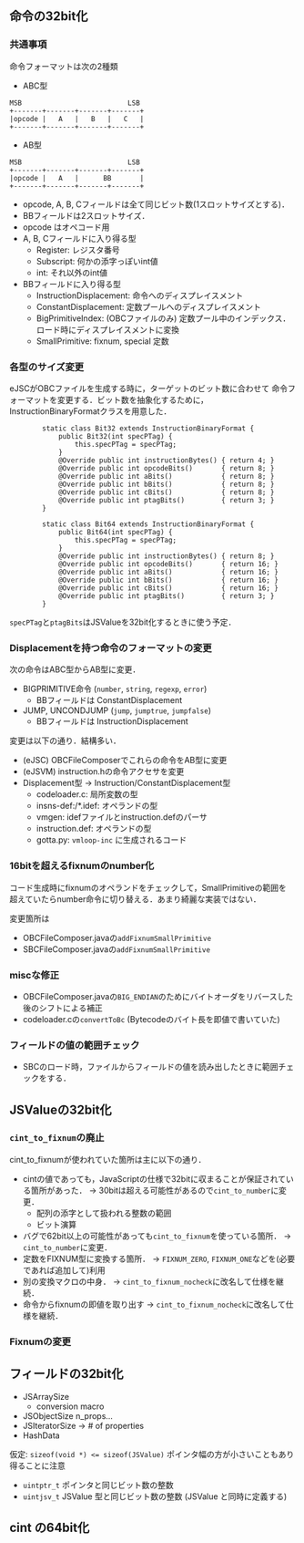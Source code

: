 ## 命令の32bit化

### 共通事項

命令フォーマットは次の2種類

* ABC型
```
MSB                          LSB
+-------+-------+-------+-------+
|opcode |   A   |   B   |   C   |
+-------+-------+-------+-------+
```
* AB型
```
MSB                          LSB
+-------+-------+-------+-------+
|opcode |   A   |      BB       |
+-------+-------+-------+-------+
```

* opcode, A, B, Cフィールドは全て同じビット数(1スロットサイズとする)．
* BBフィールドは2スロットサイズ．
* opcode はオペコード用
* A, B, Cフィールドに入り得る型
  * Register:  レジスタ番号
  * Subscript: 何かの添字っぽいint値
  * int: それ以外のint値
* BBフィールドに入り得る型
  * InstructionDisplacement: 命令へのディスプレイスメント
  * ConstantDisplacement: 定数プールへのディスプレイスメント
  * BigPrimitiveIndex: (OBCファイルのみ) 定数プール中のインデックス．ロード時にディスプレイスメントに変換
  * SmallPrimitive: fixnum, special 定数

### 各型のサイズ変更

eJSCがOBCファイルを生成する時に，ターゲットのビット数に合わせて
命令フォーマットを変更する．ビット数を抽象化するために，
InstructionBinaryFormatクラスを用意した．
```
        static class Bit32 extends InstructionBinaryFormat {
            public Bit32(int specPTag) {
                this.specPTag = specPTag;
            }
            @Override public int instructionBytes() { return 4; }
            @Override public int opcodeBits()       { return 8; }
            @Override public int aBits()            { return 8; }
            @Override public int bBits()            { return 8; }
            @Override public int cBits()            { return 8; }
            @Override public int ptagBits()         { return 3; }
        }

        static class Bit64 extends InstructionBinaryFormat {
            public Bit64(int specPTag) {
                this.specPTag = specPTag;
            }
            @Override public int instructionBytes() { return 8; }
            @Override public int opcodeBits()       { return 16; }
            @Override public int aBits()            { return 16; }
            @Override public int bBits()            { return 16; }
            @Override public int cBits()            { return 16; }
            @Override public int ptagBits()         { return 3; }
        }
```
`specPTag`と`ptagBits`はJSValueを32bit化するときに使う予定．

### Displacementを持つ命令のフォーマットの変更

次の命令はABC型からAB型に変更．
* BIGPRIMITIVE命令 (`number`, `string`, `regexp`, `error`)
  * BBフィールドは ConstantDisplacement
* JUMP, UNCONDJUMP (`jump`, `jumptrue`, `jumpfalse`)
  * BBフィールドは InstructionDisplacement

変更は以下の通り．結構多い．

* (eJSC) OBCFileComposerでこれらの命令をAB型に変更
* (eJSVM) instruction.hの命令アクセサを変更
* Displacement型 -> Instruction/ConstantDisplacement型
  * codeloader.c: 局所変数の型
  * insns-def:/*.idef: オペランドの型
  * vmgen: idefファイルとinstruction.defのパーサ
  * instruction.def: オペランドの型
  * gotta.py: `vmloop-inc` に生成されるコード

### 16bitを超えるfixnumのnumber化

コード生成時にfixnumのオペランドをチェックして，SmallPrimitiveの範囲を
超えていたらnumber命令に切り替える．あまり綺麗な実装ではない．

変更箇所は
* OBCFileComposer.javaの`addFixnumSmallPrimitive`
* SBCFileComposer.javaの`addFixnumSmallPrimitive`

### miscな修正

* OBCFileComposer.javaの`BIG_ENDIAN`のためにバイトオーダをリバースした後のシフトによる補正
* codeloader.cの`convertToBc` (Bytecodeのバイト長を即値で書いていた)

### フィールドの値の範囲チェック

* SBCのロード時，ファイルからフィールドの値を読み出したときに範囲チェックをする．

## JSValueの32bit化

### `cint_to_fixnum`の廃止

cint_to_fixnumが使われていた箇所は主に以下の通り．

* cintの値であっても，JavaScriptの仕様で32bitに収まることが保証されている箇所があった． -> 30bitは超える可能性があるので`cint_to_number`に変更．
  * 配列の添字として扱われる整数の範囲
  * ビット演算
* バグで62bit以上の可能性があっても`cint_to_fixnum`を使っている箇所． -> `cint_to_number`に変更．
* 定数をFIXNUM型に変換する箇所． -> `FIXNUM_ZERO`, `FIXNUM_ONE`などを(必要であれば追加して)利用
* 別の変換マクロの中身． -> `cint_to_fixnum_nocheck`に改名して仕様を継続．
* 命令からfixnumの即値を取り出す -> `cint_to_fixnum_nocheck`に改名して仕様を継続．

### Fixnumの変更

## フィールドの32bit化

* JSArraySize
  * conversion macro
* JSObjectSize n_props...
* JSIteratorSize -> # of properties
* HashData

仮定: `sizeof(void *) <= sizeof(JSValue)`  ポインタ幅の方が小さいこともあり得ることに注意
* `uintptr_t` ポインタと同じビット数の整数
* `uintjsv_t` JSValue 型と同じビット数の整数 (JSValue と同時に定義する)

## cint の64bit化


